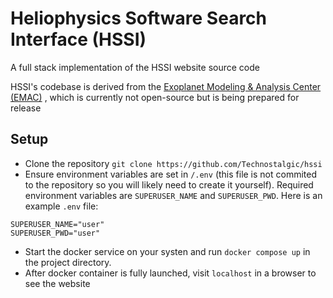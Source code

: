 # Heliophysics Software Search Interface (HSSI)

A full stack implementation of the HSSI website source code

HSSI's codebase is derived from the 
[Exoplanet Modeling & Analysis Center (EMAC)](https://emac.gsfc.nasa.gov/)
, which is currently not open-source but is being prepared for release

## Setup

* Clone the repository `git clone https://github.com/Technostalgic/hssi`  
* Ensure environment variables are set in `/.env` (this file is not 
commited to the repository so you will likely need to create it yourself). 
Required environment variables are `SUPERUSER_NAME` and `SUPERUSER_PWD`. Here 
is an example `.env` file:  
```
SUPERUSER_NAME="user"
SUPERUSER_PWD="user"
```
* Start the docker service on your systen and run `docker compose up` in the
project directory.  
* After docker container is fully launched, visit `localhost` in a browser to 
see the website